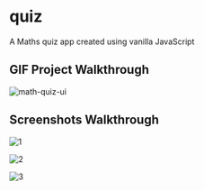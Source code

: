 # quiz
A Maths quiz app created using vanilla JavaScript 

## GIF Project Walkthrough

![math-quiz-ui](https://user-images.githubusercontent.com/63305945/103345252-e4ea5d80-4ab6-11eb-99b7-e38edb1c856b.gif)


## Screenshots Walkthrough

![1](https://user-images.githubusercontent.com/63305945/103345276-f7fd2d80-4ab6-11eb-9d03-b5018d376761.png)

![2](https://user-images.githubusercontent.com/63305945/103345267-f3d11000-4ab6-11eb-81ff-cff893efb5c4.png)

![3](https://user-images.githubusercontent.com/63305945/103345275-f6cc0080-4ab6-11eb-8b44-34025c7b048a.png)

